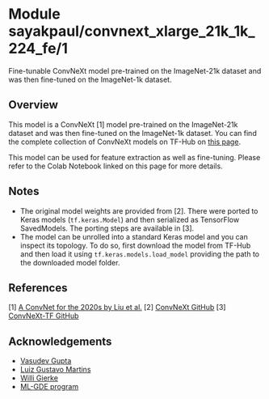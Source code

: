 # Module sayakpaul/convnext_xlarge_21k_1k_224_fe/1

Fine-tunable ConvNeXt model pre-trained on the ImageNet-21k dataset and was then fine-tuned on the ImageNet-1k dataset.

<!-- asset-path: https://storage.googleapis.com/convnext/saved_models/tars/convnext_xlarge_21k_1k_224_fe.tar  -->
<!-- task: image-classification -->
<!-- network-architecture: convnext -->
<!-- format: saved_model_2 -->
<!-- fine-tunable: true -->
<!-- license: mit -->
<!-- colab: https://colab.research.google.com/github/sayakpaul/ConvNeXt-TF/blob/main/notebooks/finetune.ipynb -->

## Overview

This model is a ConvNeXt [1] model pre-trained on the ImageNet-21k dataset and was then fine-tuned on the ImageNet-1k dataset. You can find the complete
collection of ConvNeXt models on TF-Hub on [this page](https://tfhub.dev/sayakpaul/collections/convnext/1).

This model can be used for feature extraction as well as fine-tuning. Please refer to the Colab Notebook
linked on this page for more details.

## Notes

* The original model weights are provided from [2]. There were ported to Keras models
(`tf.keras.Model`) and then serialized as TensorFlow SavedModels. The porting
steps are available in [3].
* The model can be unrolled into a standard Keras model and you can inspect its topology.
To do so, first download the model from TF-Hub and then load it using `tf.keras.models.load_model`
providing the path to the downloaded model folder.

## References

[1] [A ConvNet for the 2020s by Liu et al.](https://arxiv.org/abs/2201.03545)
[2] [ConvNeXt GitHub](https://github.com/facebookresearch/ConvNeXt)
[3] [ConvNeXt-TF GitHub](https://github.com/sayakpaul/ConvNeXt-TF)

## Acknowledgements

* [Vasudev Gupta](https://github.com/vasudevgupta7) 
* [Luiz Gustavo Martins](https://twitter.com/gusthema)
* [Willi Gierke](https://ch.linkedin.com/in/willi-gierke)
* [ML-GDE program](https://developers.google.com/programs/experts/)

